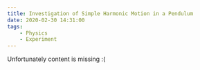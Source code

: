 ```yaml
---
title: Investigation of Simple Harmonic Motion in a Pendulum
date: 2020-02-30 14:31:00
tags:
    - Physics
    - Experiment
---
```


Unfortunately content is missing :(